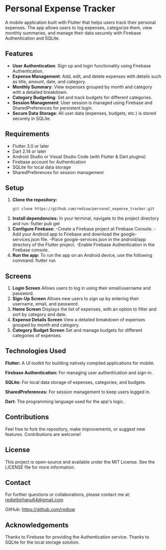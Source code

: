 # Personal Expense Tracker

A mobile application built with Flutter that helps users track their personal expenses. The app allows users to log expenses, categorize them, view monthly summaries, and manage their data securely with Firebase Authentication and SQLite.

## Features

- **User Authentication**: Sign up and login functionality using Firebase Authentication.
- **Expense Management**: Add, edit, and delete expenses with details such as title, amount, date, and category.
- **Monthly Summary**: View expenses grouped by month and category with a detailed breakdown.
- **Category Budgeting**: Set and track budgets for different categories.
- **Session Management**: User session is managed using Firebase and SharedPreferences for persistent login.
- **Secure Data Storage**: All user data (expenses, budgets, etc.) is stored securely in SQLite.

## Requirements

- Flutter 3.0 or later
- Dart 2.14 or later
- Android Studio or Visual Studio Code (with Flutter & Dart plugins)
- Firebase account for Authentication
- SQLite for local data storage
- SharedPreferences for session management

## Setup

1. **Clone the repository:**
   ```bash
   git clone https://github.com/rediuw/personal_expense_tracker.git
2. **Install dependencies:** In your terminal, navigate to the project directory and run:
   flutter pub get
3. **Configure Firebase:**
  -Create a Firebase project at Firebase Console.
  -Add your Android app to Firebase and download the google-services.json file.
  -Place google-services.json in the android/app directory of the Flutter project.
  -Enable Firebase Authentication in the Firebase console.
4. **Run the app:**  To run the app on an Android device, use the following command:
    flutter run

## Screens
1. **Login Screen**
Allows users to log in using their email/username and password.
2. **Sign-Up Screen**
Allows new users to sign up by entering their username, email, and password.
3. **Home Screen**
Displays the list of expenses, with an option to filter and sort by category and date.
4. **Expense Details Screen**
View a detailed breakdown of expenses grouped by month and category.
5. **Category Budget Screen**
Set and manage budgets for different categories of expenses.

## Technologies Used
**Flutter:** A UI toolkit for building natively compiled applications for mobile.

**Firebase Authentication:** For managing user authentication and sign-in.

**SQLite:** For local data storage of expenses, categories, and budgets.

**SharedPreferences:** For session management to keep users logged in.

**Dart:** The programming language used for the app's logic.

## Contributions
Feel free to fork the repository, make improvements, or suggest new features. Contributions are welcome!

## License
This project is open-source and available under the MIT License. See the LICENSE file for more information.

## Contact
For further questions or collaborations, please contact me at:
redietbirhanu64@gmail.com

GitHub: https://github.com/rediuw

## Acknowledgements
Thanks to Firebase for providing the Authentication service.
Thanks to SQLite for the local storage solution.

